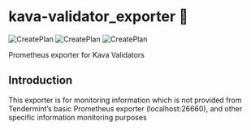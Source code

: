 # kava-validator_exporter :satellite:
![CreatePlan](https://img.shields.io/badge/relase-v0.2.0-red)
![CreatePlan](https://img.shields.io/badge/go-1.13.1%2B-blue)
![CreatePlan](https://img.shields.io/badge/license-Apache--2.0-green)

Prometheus exporter for Kava Validators


## Introduction
This exporter is for monitoring information which is not provided from Tendermint’s basic Prometheus exporter (localhost:26660), and other specific information monitoring purposes
